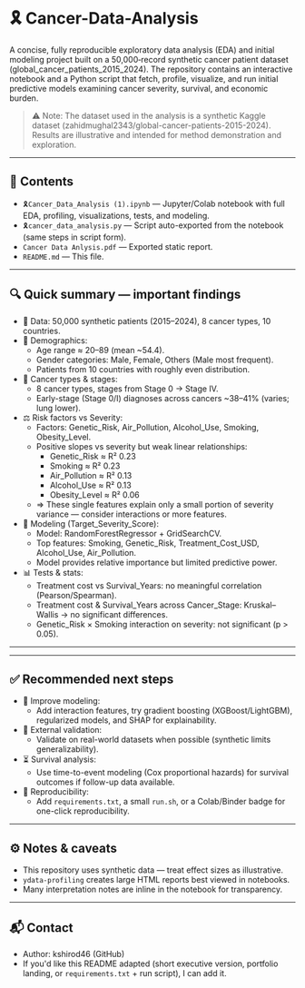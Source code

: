 
# 🎗️ Cancer-Data-Analysis

A concise, fully reproducible exploratory data analysis (EDA) and initial modeling project built on a 50,000‑record synthetic cancer patient dataset (global_cancer_patients_2015_2024). The repository contains an interactive notebook and a Python script that fetch, profile, visualize, and run initial predictive models examining cancer severity, survival, and economic burden.

> ⚠️ Note: The dataset used in the analysis is a synthetic Kaggle dataset (zahidmughal2343/global-cancer-patients-2015-2024). Results are illustrative and intended for method demonstration and exploration.

---

## 📁 Contents
- `🎗️Cancer_Data_Analysis (1).ipynb` — Jupyter/Colab notebook with full EDA, profiling, visualizations, tests, and modeling.
- `🎗️cancer_data_analysis.py` — Script auto-exported from the notebook (same steps in script form).
- `Cancer Data Anlysis.pdf` — Exported static report.
- `README.md` — This file.

---

## 🔍 Quick summary — important findings
- 🧾 Data: 50,000 synthetic patients (2015–2024), 8 cancer types, 10 countries.
- 👥 Demographics:
  - Age range ≈ 20–89 (mean ~54.4).
  - Gender categories: Male, Female, Others (Male most frequent).
  - Patients from 10 countries with roughly even distribution.
- 🦠 Cancer types & stages:
  - 8 cancer types, stages from Stage 0 → Stage IV.
  - Early-stage (Stage 0/I) diagnoses across cancers ~38–41% (varies; lung lower).
- ⚖️ Risk factors vs Severity:
  - Factors: Genetic_Risk, Air_Pollution, Alcohol_Use, Smoking, Obesity_Level.
  - Positive slopes vs severity but weak linear relationships:
    - Genetic_Risk ≈ R² 0.23
    - Smoking ≈ R² 0.23
    - Air_Pollution ≈ R² 0.13
    - Alcohol_Use ≈ R² 0.13
    - Obesity_Level ≈ R² 0.06
  - ⇒ These single features explain only a small portion of severity variance — consider interactions or more features.
- 🧠 Modeling (Target_Severity_Score):
  - Model: RandomForestRegressor + GridSearchCV.
  - Top features: Smoking, Genetic_Risk, Treatment_Cost_USD, Alcohol_Use, Air_Pollution.
  - Model provides relative importance but limited predictive power.
- 📊 Tests & stats:
  - Treatment cost vs Survival_Years: no meaningful correlation (Pearson/Spearman).
  - Treatment cost & Survival_Years across Cancer_Stage: Kruskal–Wallis → no significant differences.
  - Genetic_Risk × Smoking interaction on severity: not significant (p > 0.05).

---



---

## ✅ Recommended next steps
- 🚀 Improve modeling:
  - Add interaction features, try gradient boosting (XGBoost/LightGBM), regularized models, and SHAP for explainability.
- 🔬 External validation:
  - Validate on real-world datasets when possible (synthetic limits generalizability).
- ⏳ Survival analysis:
  - Use time-to-event modeling (Cox proportional hazards) for survival outcomes if follow-up data available.
- 🧩 Reproducibility:
  - Add `requirements.txt`, a small `run.sh`, or a Colab/Binder badge for one-click reproducibility.

---

## ⚙️ Notes & caveats
- This repository uses synthetic data — treat effect sizes as illustrative.
- `ydata-profiling` creates large HTML reports best viewed in notebooks.
- Many interpretation notes are inline in the notebook for transparency.

---

## 📬 Contact
- Author: kshirod46 (GitHub)
- If you'd like this README adapted (short executive version, portfolio landing, or `requirements.txt` + run script), I can add it.

```
